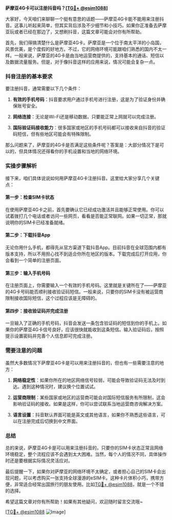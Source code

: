 **萨摩亚4G卡可以注册抖音吗？[[TG💪+ @esim1088](https://t.me/s/esim1088)]**

大家好，今天咱们来聊聊一个挺有意思的话题——萨摩亚4G卡能不能用来注册抖音。这事儿听起来简单，但其实背后涉及不少细节和小技巧。如果你正准备去萨摩亚玩或者已经在那边了，又想刷抖音，这篇文章可能会对你有所帮助。

首先，我们得搞清楚什么是萨摩亚4G卡。萨摩亚是一个位于南太平洋的小岛国，风景优美，是个度假的好地方。不过，它的网络环境可能跟咱们熟悉的国内不太一样。一般来说，萨摩亚的4G卡是由当地运营商提供的，支持基本的通话、短信以及数据流量服务。但是，对于像抖音这样的应用来说，情况可能会复杂一点。

### 抖音注册的基本要求

要注册抖音，通常需要以下几个条件：

1. **有效的手机号码**：抖音要求用户通过手机号进行注册，这是为了验证身份并确保账号安全。
   
2. **网络连接**：无论是Wi-Fi还是移动数据，只要能正常上网就可以完成注册。

3. **国际验证码接收能力**：很多国家或地区的手机号码都可以接收来自抖音的验证码短信，但有些地区可能会有特殊限制。

那么问题来了，萨摩亚的4G卡是否满足这些条件呢？答案是：大部分情况下是可以的，但具体情况还得看你的手机设置和当地的网络环境。

### 实操步骤解析

接下来，咱们具体说说如何用萨摩亚4G卡注册抖音。这里给大家分享几个关键点：

#### 第一步：检查SIM卡状态

在使用萨摩亚4G卡之前，首先要确认它已经成功激活并且能够正常使用。你可以试着拨打几个电话或者访问一些网页，看看是否能正常联网。如果一切正常，那就说明你的SIM卡已经准备就绪。

#### 第二步：下载抖音App

无论你用什么手机，都得先从官方渠道下载抖音App。目前抖音在全球范围内都有版本支持，所以不用担心找不到适合你所在地区的版本。下载完成后打开应用，你会看到一个简单的注册页面。

#### 第三步：输入手机号码

在注册页面上，你需要输入一个有效的手机号码。这里就是关键所在了——萨摩亚的4G卡号码能否顺利接收验证码短信。一般来说，只要你的SIM卡没有被运营商限制接收国际短信，这个过程应该是无障碍的。

#### 第四步：接收验证码并完成注册

一旦输入了正确的手机号码，抖音会发送一条包含验证码的短信到你的手机上。如果你的萨摩亚4G卡信号良好，应该很快就能收到这条短信。输入验证码后，按照提示设置密码并完善个人信息即可完成注册。

### 需要注意的问题

虽然大多数情况下萨摩亚4G卡是可以用来注册抖音的，但也有一些需要注意的地方：

1. **网络稳定性**：如果你所在的地区网络信号较弱，可能会导致验证码无法及时到达。遇到这种情况时，建议换个位置试试。

2. **运营商限制**：某些国家或地区的运营商可能会对国际短信服务有所限制，这会影响验证码的接收。如果是这样，你可以尝试联系当地运营商咨询解决方案。

3. **语言设置**：抖音默认界面可能是英文或其他语言，如果你不熟悉这些语言，可以在注册完成后切换到中文界面。

### 总结

总的来说，萨摩亚4G卡是可以用来注册抖音的，只要你的SIM卡状态正常且网络环境稳定，整个流程应该不会遇到太大困难。当然，每个人的情况不同，具体操作时还是要根据实际情况灵活应对。

最后提醒一下，如果你对萨摩亚的网络环境不太确定，或者担心自己的SIM卡会出现问题，可以考虑购买一张支持全球漫游的eSIM卡。这种卡片体积小巧，携带方便，非常适合经常出国旅行的朋友使用。比如[TG💪+ @esim1088](https://t.me/s/esim1088)，就是一个不错的选择。

希望这篇文章对你有所帮助！如果有其他疑问，欢迎随时留言交流哦~

[[TG💪+ @esim1088](https://t.me/s/esim1088) ![Image](https://i.postimg.cc/4NQfJmqS/Snipaste-2025-05-13-00-14-12.png)]
